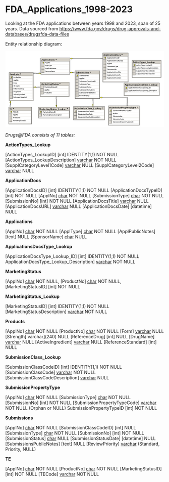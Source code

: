 # FDA_Applications_1998-2023
Looking at the FDA applications between years 1998 and 2023, span of 25 years. Data sourced from https://www.fda.gov/drugs/drug-approvals-and-databases/drugsfda-data-files 

Entity relationship diagram:

![Image](https://github.com/kilinandrea/FDA_Applications_1998-2023/blob/main/Drugs-FDA-ERD-Diagram-(Small).png)


*Drugs@FDA consists of 11 tables:*

**ActionTypes_Lookup**

[ActionTypes_LookupID] [int] IDENTITY(1,1) NOT NULL
[ActionTypes_LookupDescription] [varchar](100) NOT NULL
[SupplCategoryLevel1Code] [varchar](100) NULL
[SupplCategoryLevel2Code] [varchar](100) NULL

**ApplicationDocs**

[ApplicationDocsID] [int] IDENTITY(1,1) NOT NULL
[ApplicationDocsTypeID] [int] NOT NULL
[ApplNo] [char](6) NOT NULL
[SubmissionType] [char](10) NOT NULL
[SubmissionNo] [int] NOT NULL
[ApplicationDocsTitle] [varchar](100) NULL
[ApplicationDocsURL] [varchar](200) NULL
[ApplicationDocsDate] [datetime] NULL

**Applications**

[ApplNo] [char](6) NOT NULL
[ApplType] [char](5) NOT NULL
[ApplPublicNotes] [text] NULL
[SponsorName] [char](500) NULL

**ApplicationsDocsType_Lookup**

[ApplicationDocsType_Lookup_ID] [int] IDENTITY(1,1) NOT NULL
ApplicationDocsType_Lookup_Description] [varchar](200) NOT NULL

**MarketingStatus**

[ApplNo] [char](6) NOT NULL,
[ProductNo] [char](3) NOT NULL,
[MarketingStatusID] [int] NOT NULL

**MarketingStatus_Lookup**

[MarketingStatusID] [int] IDENTITY(1,1) NOT NULL
[MarketingStatusDescription] [varchar](200) NOT NULL

**Products**

[ApplNo] [char](6) NOT NULL
[ProductNo] [char](6) NOT NULL
[Form] [varchar](255) NULL
[Strength] varchar](240) NULL
[ReferenceDrug] [int] NULL
[DrugName] [varchar](125) NULL
[ActiveIngredient] [varchar](255) NULL
[ReferenceStandard] [int] NULL

**SubmissionClass_Lookup**

[SubmissionClassCodeID] [int] IDENTITY(1,1) NOT NULL
[SubmissionClassCode] [varchar](50) NOT NULL
[SubmissionClassCodeDescription] [varchar](500) NULL

**SubmissionPropertyType**

[ApplNo] [char](6) NOT NULL
[SubmissionType] [char](10) NOT NULL
[SubmissionNo] [int] NOT NULL
[SubmissionPropertyTypeCode] [varchar](50) NOT NULL (Orphan or NULL)
SubmissionPropertyTypeID [int] NOT NULL

**Submissions**

[ApplNo] [char](6) NOT NULL
[SubmissionClassCodeID] [int] NULL
[SubmissionType] [char](10) NOT NULL
[SubmissionNo] [int] NOT NULL
[SubmissionStatus] [char](2) NULL
[SubmissionStatusDate] [datetime] NULL
[SubmissionsPublicNotes] [text] NULL
[ReviewPriority] [varchar](20) (Standard, Priority, NULL)
 
**TE**

[ApplNo] [char](6) NOT NULL
[ProductNo] [char](3) NOT NULL
[MarketingStatusID] [int] NOT NULL
[TECode] [varchar](100) NOT NULL
